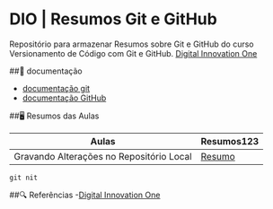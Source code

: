 
# DIO | Resumos Git e GitHub

Repositório para armazenar Resumos sobre Git e GitHub do curso Versionamento de Código com Git e GitHub. [Digital Innovation One](https://www.dio.me/)

##📕 documentação
 - [documentação git](https://www.uol.com.br)
 - [documentação GitHub](https:/www.globo.com)

 ##🖥 Resumos das Aulas

 | Aulas | Resumos123 |
 |-------|---------|
 | Gravando Alterações no Repositório Local | [Resumo](www.google.com) |

 ```
 git nit
 ```

 ##🔍 Referências
 -[Digital Innovation One](https://www.mercadolivre.com.br/)
